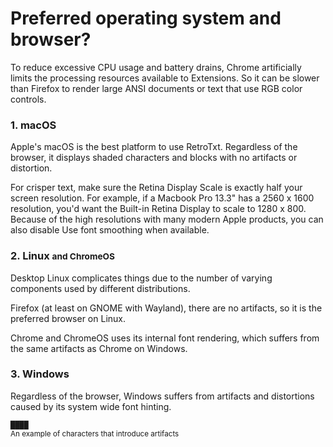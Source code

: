 # Preferred operating system and browser?

To reduce excessive CPU usage and battery drains, Chrome artificially limits the processing resources available to Extensions. So it can be slower than Firefox to render large ANSI documents or text that use RGB color controls.

### 1. macOS

Apple's macOS is the best platform to use RetroTxt. Regardless of the browser, it displays shaded characters and blocks with no artifacts or distortion.

For crisper text, make sure the Retina Display Scale is exactly half your screen resolution. For example, if a Macbook Pro 13.3" has a 2560 x 1600 resolution, you'd want the Built-in Retina Display to scale to 1280 x 800. Because of the high resolutions with many modern Apple products, you can also disable Use font smoothing when available.

### 2. Linux <small>and ChromeOS</small>

Desktop Linux complicates things due to the number of varying components used by different distributions.

Firefox (at least on GNOME with Wayland), there are no artifacts, so it is the preferred browser on Linux.

Chrome and ChromeOS uses its internal font rendering, which suffers from the same artifacts as Chrome on Windows.

### 3. Windows

Regardless of the browser, Windows suffers from artifacts and distortions caused by its system wide font hinting.

 `████`<br>
<small>An example of characters that introduce artifacts</small>
